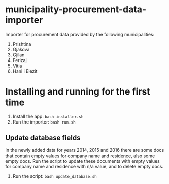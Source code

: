 municipality-procurement-data-importer
=================================
Importer for procurement data provided by the following  municipalities:
1. Prishtina
2. Gjakova
3. Gjilan
4. Ferizaj
5. Vitia
6. Hani i Elezit

# Installing and running for the first time
1. Install the app: `bash installer.sh`
2. Run the importer: `bash run.sh`

## Update database fields

In the newly added data for years 2014, 2015 and 2016 there are some docs 
that contain empty values for company name and residence, also some empty docs. 
Run the script to update these documents with empty values for company name and 
residence with n/a value, and to delete empty docs.

1. Run the script: `bash update_database.sh`